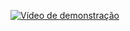 [![Vídeo de demonstração](https://exemplo.com/thumbnail.png)](https://www.youtube.com/watch?v=r9GrcxTGNWg)
